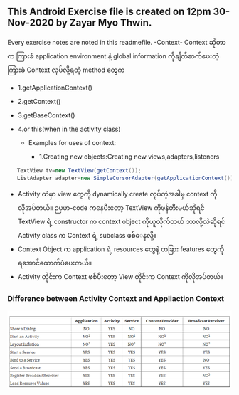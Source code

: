 ## This Android Exercise file is created on 12pm 30-Nov-2020 by Zayar Myo Thwin.

Every exercise notes are noted in this readmefile.
-Context-
Context ဆိုတာက ကြားခံ application environment နဲ့ global information ကိုချိတ်ဆက်ပေးတဲ့ကြားခံ
Context လုပ်လို့ရတဲ့ method တွေက

- 1.getApplicationContext()
- 2.getContext()
- 3.getBaseContext()
- 4.or this(when in the activity class)

  - Examples for uses of context:

    - 1.Creating new objects:Creating new views,adapters,listeners
 ``` java
    TextView tv=new TextView(getContext());
    ListAdapter adapter=new SimpleCursorAdapter(getApplicationContext());
 ```


* Activity ထဲမှာ view တွေကို dynamically create လုပ်တဲ့အခါမှ context ကိုလိုအပ်တယ်။
ဉပမာ-code ကနေပီးတော့ TextView ကိုဖန်တီးမယ်ဆိုရင် TextView ရဲ့ constructor က context object ကိုယူလိုက်တယ် ဘာလို့လဲဆိုရင် Activity class က Context ရဲ့ subclass ဖစ်‌ေနလို့။
* Context Object က application ရဲ့ resources တွေနဲ့ တခြား features တွေကိုရအောင်ထောက်ပံပေးတယ်။
* Activity တိုင်းက Context ဖစ်ပီးတော့ View တိုင်းက Context ကိုလိုအပ်တယ်။
### Difference between Activity Context and Appliaction Context
![Context](context.png)
